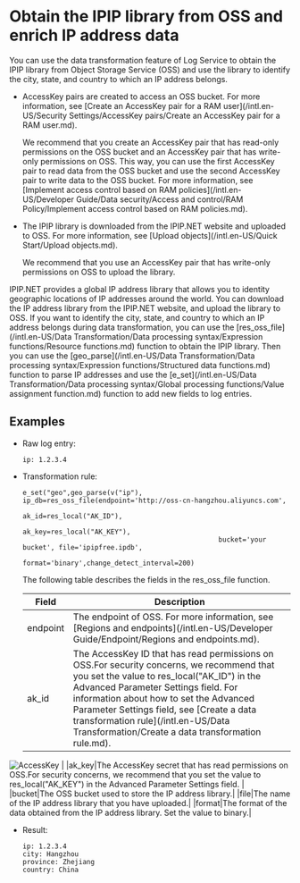 # Obtain the IPIP library from OSS and enrich IP address data

You can use the data transformation feature of Log Service to obtain the IPIP library from Object Storage Service \(OSS\) and use the library to identify the city, state, and country to which an IP address belongs.

-   AccessKey pairs are created to access an OSS bucket. For more information, see [Create an AccessKey pair for a RAM user](/intl.en-US/Security Settings/AccessKey pairs/Create an AccessKey pair for a RAM user.md).

    We recommend that you create an AccessKey pair that has read-only permissions on the OSS bucket and an AccessKey pair that has write-only permissions on OSS. This way, you can use the first AccessKey pair to read data from the OSS bucket and use the second AccessKey pair to write data to the OSS bucket. For more information, see [Implement access control based on RAM policies](/intl.en-US/Developer Guide/Data security/Access and control/RAM Policy/Implement access control based on RAM policies.md).

-   The IPIP library is downloaded from the IPIP.NET website and uploaded to OSS. For more information, see [Upload objects](/intl.en-US/Quick Start/Upload objects.md).

    We recommend that you use an AccessKey pair that has write-only permissions on OSS to upload the library.


IPIP.NET provides a global IP address library that allows you to identity geographic locations of IP addresses around the world. You can download the IP address library from the IPIP.NET website, and upload the library to OSS. If you want to identify the city, state, and country to which an IP address belongs during data transformation, you can use the [res\_oss\_file](/intl.en-US/Data Transformation/Data processing syntax/Expression functions/Resource functions.md) function to obtain the IPIP library. Then you can use the [geo\_parse](/intl.en-US/Data Transformation/Data processing syntax/Expression functions/Structured data functions.md) function to parse IP addresses and use the [e\_set](/intl.en-US/Data Transformation/Data processing syntax/Global processing functions/Value assignment function.md) function to add new fields to log entries.

## Examples

-   Raw log entry:

    ```
    ip: 1.2.3.4
    ```

-   Transformation rule:

    ```
    e_set("geo",geo_parse(v("ip"), ip_db=res_oss_file(endpoint='http://oss-cn-hangzhou.aliyuncs.com',
                                                     ak_id=res_local("AK_ID"),
                                                     ak_key=res_local("AK_KEY"),
                                                     bucket='your bucket', file='ipipfree.ipdb',
                                                     format='binary',change_detect_interval=200)
    ```

    The following table describes the fields in the res\_oss\_file function.

    |Field|Description|
    |-----|-----------|
    |endpoint|The endpoint of OSS. For more information, see [Regions and endpoints](/intl.en-US/Developer Guide/Endpoint/Regions and endpoints.md).|
    |ak\_id|The AccessKey ID that has read permissions on OSS.For security concerns, we recommend that you set the value to res\_local\("AK\_ID"\) in the Advanced Parameter Settings field. For information about how to set the Advanced Parameter Settings field, see [Create a data transformation rule](/intl.en-US/Data Transformation/Create a data transformation rule.md).

![AccessKey](https://static-aliyun-doc.oss-cn-hangzhou.aliyuncs.com/assets/img/en-US/0552813061/p136966.png) |
    |ak\_key|The AccessKey secret that has read permissions on OSS.For security concerns, we recommend that you set the value to res\_local\("AK\_KEY"\) in the Advanced Parameter Settings field. |
    |bucket|The OSS bucket used to store the IP address library.|
    |file|The name of the IP address library that you have uploaded.|
    |format|The format of the data obtained from the IP address library. Set the value to binary.|

-   Result:

    ```
    ip: 1.2.3.4
    city: Hangzhou
    province: Zhejiang
    country: China
    ```


